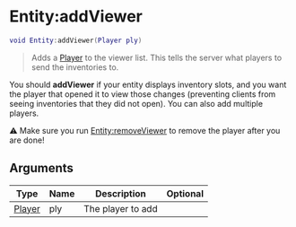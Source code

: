 # Entity:addViewer

```lua
void Entity:addViewer(Player ply)
```

> Adds a [Player](../../wiki/entity/player\_base/) to the viewer list. This tells the server what players to send the inventories to.

You should **addViewer** if your entity displays inventory slots, and you want the player that opened it to view those changes (preventing clients from seeing inventories that they did not open). You can also add multiple players.

⚠️ Make sure you run [Entity:removeViewer](../../wiki/entity/entity\_removeViewer/) to remove the player after you are done!

## Arguments

| Type                                      | Name | Description       | Optional |
| ----------------------------------------- | ---- | ----------------- | -------: |
| [Player](../../wiki/entity/player\_base/) | ply  | The player to add |          |

